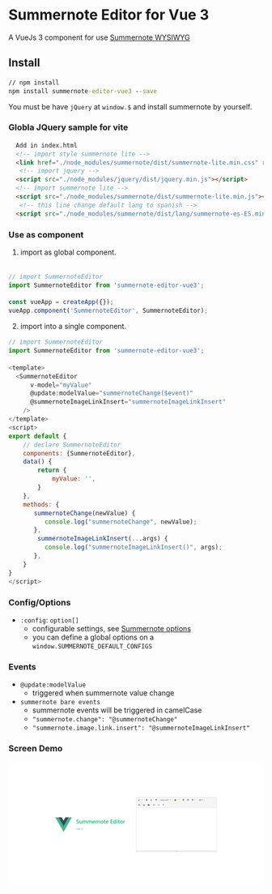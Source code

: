 # Summernote Editor for Vue 3

A VueJs 3 component for use [Summernote WYSIWYG](https://summernote.org/)

## Install
``` cmd
// npm install
npm install summernote-editor-vue3 --save
```

You must be have `jQuery` at `window.$` and install summernote by yourself.


### Globla JQuery sample for vite
``` html
  Add in index.html
  <!-- import style summernote lite -->
  <link href="./node_modules/summernote/dist/summernote-lite.min.css" rel="stylesheet">
   <!-- import jquery -->
  <script src="./node_modules/jquery/dist/jquery.min.js"></script>
  <!-- import summernote lite -->
  <script src="./node_modules/summernote/dist/summernote-lite.min.js"></script>
   <!-- this line change default lang to spanish -->
  <script src="./node_modules/summernote/dist/lang/summernote-es-ES.min.js"></script>
```
### Use as component
1. import as global component.
``` javascript

// import SummernoteEditor
import SummernoteEditor from 'summernote-editor-vue3';

const vueApp = createApp({});
vueApp.component('SummernoteEditor', SummernoteEditor);

```

2. import into a single component.
``` javascript
// import SummernoteEditor
import SummernoteEditor from 'summernote-editor-vue3';

<template>
  <SummernoteEditor
      v-model="myValue"
      @update:modelValue="summernoteChange($event)"
      @summernoteImageLinkInsert="summernoteImageLinkInsert"
    />
</template>
<script>
export default {
    // declare SummernoteEditor
    components: {SummernoteEditor},
    data() {
        return {
            myValue: '',
        }
    },
    methods: {
       summernoteChange(newValue) {
          console.log("summernoteChange", newValue);
       },
        summernoteImageLinkInsert(...args) {
          console.log("summernoteImageLinkInsert()", args);
       },
    }
}
</script>
```


### Config/Options
- `:config`: `option[]`
  - configurable settings, see [Summernote options](https://summernote.org/deep-dive/)
  - you can define a global options on a `window.SUMMERNOTE_DEFAULT_CONFIGS`

### Events
- `@update:modelValue`
  - triggered when summernote value change
- `summernote bare events`
  - summernote events will be triggered in camelCase
  - `"summernote.change": "@summernoteChange"`
  - `"summernote.image.link.insert": "@summernoteImageLinkInsert"`

### Screen Demo
![alt text](https://github.com/CesarZuniga/vue3-summernote-editor/blob/master/demo-summmernote-editor/public/demo.png)